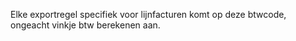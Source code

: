 Elke exportregel specifiek voor lijnfacturen komt op deze btwcode, ongeacht vinkje btw berekenen aan. 